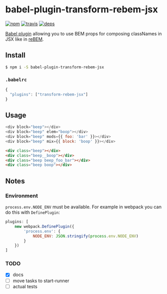 # babel-plugin-transform-rebem-jsx

[![npm](https://img.shields.io/npm/v/babel-plugin-transform-rebem-jsx.svg?style=flat-square)](https://www.npmjs.com/package/babel-plugin-transform-rebem-jsx)
[![travis](http://img.shields.io/travis/rebem/rebem-jsx.svg?style=flat-square)](https://travis-ci.org/rebem/rebem-jsx)
[![deps](http://img.shields.io/david/rebem/rebem-jsx.svg?style=flat-square)](https://david-dm.org/rebem/rebem-jsx)

[Babel plugin](https://babeljs.io/docs/plugins/) allowing you to use BEM props for composing classNames in JSX like in [reBEM](https://github.com/rebem/rebem).

## Install

```sh
$ npm i -S babel-plugin-transform-rebem-jsx
```

### `.babelrc`

```js
{
  "plugins": ["transform-rebem-jsx"]
}
```

## Usage

```js
<div block="beep"></div>
<div block="beep" elem="boop"></div>
<div block="beep" mods={{ foo: 'bar' }}></div>
<div block="beep" mix={{ block: 'boop' }}></div>
```

```html
<div class="beep"></div>
<div class="beep__boop"></div>
<div class="beep beep_foo_bar"></div>
<div class="beep boop"></div>
```

## Notes

### Environment

`process.env.NODE_ENV` must be available. For example in webpack you can do this with `DefinePlugin`:

```js
plugins: [
    new webpack.DefinePlugin({
        'process.env': {
            NODE_ENV: JSON.stringify(process.env.NODE_ENV)
        }
    })
]
```

### TODO
- [x] docs
- [ ] move tasks to start-runner
- [ ] actual tests
